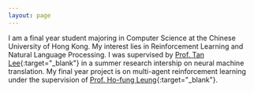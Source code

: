 ```yaml
---
layout: page
---
```


I am a final year student majoring in Computer Science at the Chinese University of Hong Kong. My interest lies in Reinforcement Learning and Natural Language Processing. I was supervised by [Prof. Tan Lee](http://www.ee.cuhk.edu.hk/~tanlee/){:target="_blank"} in a summer research intership on neural machine translation. My final year project is on multi-agent reinforcement learning under the supervision of [Prof. Ho-fung Leung](http://www.cse.cuhk.edu.hk/~lhf/){:target="_blank"}.